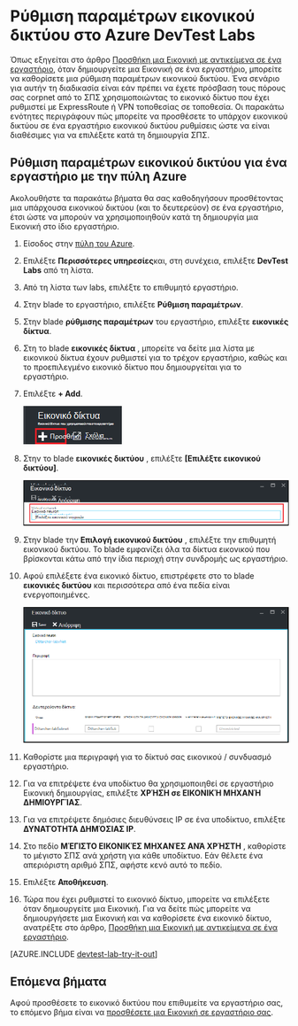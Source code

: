 <properties
    pageTitle="Ρύθμιση παραμέτρων εικονικού δικτύου στο Azure DevTest Labs | Microsoft Azure"
    description="Μάθετε πώς να ρυθμίσετε τις παραμέτρους μιας υπάρχουσας εικονικού δικτύου και το δευτερεύον και να τις χρησιμοποιήσετε σε μια Εικονική με Azure DevTest Labs"
    services="devtest-lab,virtual-machines"
    documentationCenter="na"
    authors="tomarcher"
    manager="douge"
    editor=""/>

<tags
    ms.service="devtest-lab"
    ms.workload="na"
    ms.tgt_pltfrm="na"
    ms.devlang="na"
    ms.topic="article"
    ms.date="09/06/2016"
    ms.author="tarcher"/>

# <a name="configure-a-virtual-network-in-azure-devtest-labs"></a>Ρύθμιση παραμέτρων εικονικού δικτύου στο Azure DevTest Labs

Όπως εξηγείται στο άρθρο [Προσθήκη μια Εικονική με αντικείμενα σε ένα εργαστήριο](devtest-lab-add-vm-with-artifacts.md), όταν δημιουργείτε μια Εικονική σε ένα εργαστήριο, μπορείτε να καθορίσετε μια ρύθμιση παραμέτρων εικονικού δικτύου. Ένα σενάριο για αυτήν τη διαδικασία είναι εάν πρέπει να έχετε πρόσβαση τους πόρους σας corpnet από το ΣΠΣ χρησιμοποιώντας το εικονικό δίκτυο που έχει ρυθμιστεί με ExpressRoute ή VPN τοποθεσίας σε τοποθεσία. Οι παρακάτω ενότητες περιγράφουν πώς μπορείτε να προσθέσετε το υπάρχον εικονικού δικτύου σε ένα εργαστήριο εικονικού δικτύου ρυθμίσεις ώστε να είναι διαθέσιμες για να επιλέξετε κατά τη δημιουργία ΣΠΣ.

## <a name="configure-a-virtual-network-for-a-lab-using-the-azure-portal"></a>Ρύθμιση παραμέτρων εικονικού δικτύου για ένα εργαστήριο με την πύλη Azure
Ακολουθήστε τα παρακάτω βήματα θα σας καθοδηγήσουν προσθέτοντας μια υπάρχουσα εικονικού δικτύου (και το δευτερεύον) σε ένα εργαστήριο, έτσι ώστε να μπορούν να χρησιμοποιηθούν κατά τη δημιουργία μια Εικονική στο ίδιο εργαστήριο. 

1. Είσοδος στην [πύλη του Azure](http://go.microsoft.com/fwlink/p/?LinkID=525040).

1. Επιλέξτε **Περισσότερες υπηρεσίες**και, στη συνέχεια, επιλέξτε **DevTest Labs** από τη λίστα.

1. Από τη λίστα των labs, επιλέξτε το επιθυμητό εργαστήριο. 

1. Στην blade το εργαστήριο, επιλέξτε **Ρύθμιση παραμέτρων**.

1. Στην blade **ρύθμισης παραμέτρων** του εργαστήριο, επιλέξτε **εικονικές δίκτυα**.

1. Στη το blade **εικονικές δίκτυα** , μπορείτε να δείτε μια λίστα με εικονικού δίκτυα έχουν ρυθμιστεί για το τρέχον εργαστήριο, καθώς και το προεπιλεγμένο εικονικό δίκτυο που δημιουργείται για το εργαστήριο. 

1. Επιλέξτε **+ Add**.

    ![Προσθήκη ενός υπάρχοντος δικτύου εικονικό εργαστήριο σας](./media/devtest-lab-configure-vnet/lab-settings-vnet-add.png)
    
1. Στην το blade **εικονικές δικτύου** , επιλέξτε **[Επιλέξτε εικονικού δικτύου]**.

    ![Επιλέξτε ένα υπάρχον εικονικό δίκτυο](./media/devtest-lab-configure-vnet/lab-settings-vnets-vnet1.png)
    
1. Στην blade την **Επιλογή εικονικού δικτύου** , επιλέξτε την επιθυμητή εικονικού δικτύου. Το blade εμφανίζει όλα τα δίκτυα εικονικού που βρίσκονται κάτω από την ίδια περιοχή στην συνδρομής ως εργαστήριο.  

1. Αφού επιλέξετε ένα εικονικό δίκτυο, επιστρέφετε στο το blade **εικονικές δικτύου** και περισσότερα από ένα πεδία είναι ενεργοποιημένες.  

    ![Επιλέξτε ένα υπάρχον εικονικό δίκτυο](./media/devtest-lab-configure-vnet/lab-settings-vnets-vnet2.png)

1. Καθορίστε μια περιγραφή για το δίκτυό σας εικονικού / συνδυασμό εργαστήριο.

1. Για να επιτρέψετε ένα υποδίκτυο θα χρησιμοποιηθεί σε εργαστήριο Εικονική δημιουργίας, επιλέξτε **ΧΡΉΣΗ σε ΕΙΚΟΝΙΚΉ ΜΗΧΑΝΉ ΔΗΜΙΟΥΡΓΊΑΣ**.

1. Για να επιτρέψετε δημόσιες διευθύνσεις IP σε ένα υποδίκτυο, επιλέξτε **ΔΥΝΑΤΌΤΗΤΑ ΔΗΜΌΣΙΑΣ IP**.

1. Στο πεδίο **ΜΈΓΙΣΤΟ ΕΙΚΟΝΙΚΈΣ ΜΗΧΑΝΈΣ ΑΝΆ ΧΡΉΣΤΗ** , καθορίστε το μέγιστο ΣΠΣ ανά χρήστη για κάθε υποδίκτυο. Εάν θέλετε ένα απεριόριστη αριθμό ΣΠΣ, αφήστε κενό αυτό το πεδίο.

1. Επιλέξτε **Αποθήκευση**.

1. Τώρα που έχει ρυθμιστεί το εικονικό δίκτυο, μπορείτε να επιλέξετε όταν δημιουργείτε μια Εικονική. Για να δείτε πώς μπορείτε να δημιουργήσετε μια Εικονική και να καθορίσετε ένα εικονικό δίκτυο, ανατρέξτε στο άρθρο, [Προσθήκη μια Εικονική με αντικείμενα σε ένα εργαστήριο](devtest-lab-add-vm-with-artifacts.md). 

[AZURE.INCLUDE [devtest-lab-try-it-out](../../includes/devtest-lab-try-it-out.md)]

## <a name="next-steps"></a>Επόμενα βήματα

Αφού προσθέσετε το εικονικό δικτύου που επιθυμείτε να εργαστήριο σας, το επόμενο βήμα είναι να [προσθέσετε μια Εικονική σε εργαστήριο σας](devtest-lab-add-vm-with-artifacts.md).